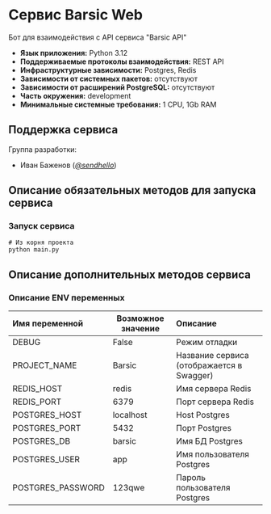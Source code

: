 # Сервис Barsic Web

Бот для взаимодействия с API сервиса "Barsic API"

* **Язык приложения:** Python 3.12
* **Поддерживаемые протоколы взаимодействия:** REST API
* **Инфраструктурные зависимости:** Postgres, Redis
* **Зависимости от системных пакетов:** отсутствуют
* **Зависимости от расширений PostgreSQL:** отсутствуют
* **Часть окружения:** development
* **Минимальные системные требования:** 1 CPU, 1Gb RAM

## Поддержка сервиса

Группа разработки:

* Иван Баженов (*[@sendhello](https://github.com/sendhello)*)

## Описание обязательных методов для запуска сервиса

### Запуск сервиса
```commandline
# Из корня проекта
python main.py
```

## Описание дополнительных методов сервиса

### Описание ENV переменных

| Имя переменной           | Возможное значение                         | Описание                                                                                |
|:-------------------------|--------------------------------------------|:----------------------------------------------------------------------------------------|
| DEBUG                    | False                                      | Режим отладки                                                                           |
| PROJECT_NAME             | Barsic                                     | Название сервиса (отображается в Swagger)                                               |
| REDIS_HOST               | redis                                      | Имя сервера Redis                                                                       |
| REDIS_PORT               | 6379                                       | Порт сервера Redis                                                                      |
| POSTGRES_HOST            | localhost                                  | Host Postgres                                                                           |
| POSTGRES_PORT            | 5432                                       | Порт Postgres                                                                           |
| POSTGRES_DB              | barsic                                     | Имя БД Postgres                                                                         |
| POSTGRES_USER            | app                                        | Имя пользователя Postgres                                                               |
| POSTGRES_PASSWORD        | 123qwe                                     | Пароль пользователя Postgres                                                            |
